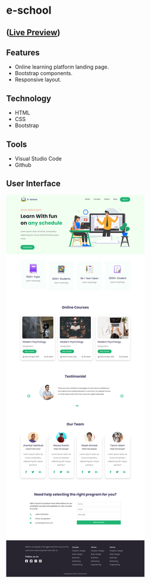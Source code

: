 # e-school
## ([Live Preview](https://tayab-pabel.github.io/e-school/))
## Features
   - Online learning platform landing page.
   - Bootstrap components.
   - Responsive layout.
## Technology
   - HTML
   - CSS
   - Bootstrap
## Tools
   - Visual Studio Code
   - Github
## User Interface
![](ui/e-school-ui.png)
